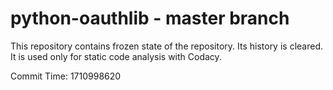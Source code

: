 # python-oauthlib - master branch

This repository contains frozen state of the repository.
Its history is cleared. It is used only for static code
analysis with Codacy.

Commit Time: 1710998620